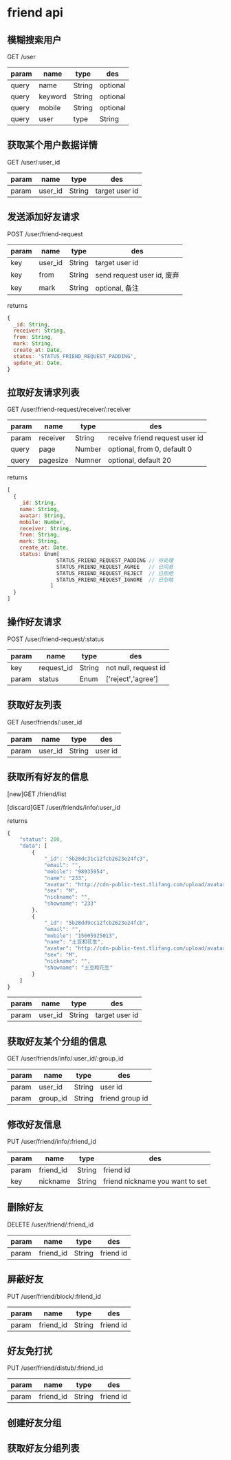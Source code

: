 # friend api

## 模糊搜索用户
GET /user

param|name|type|des
-----|----|----|---
query|name|String|optional
query|keyword|String|optional
query|mobile|String|optional
query|user|type|String|not null,search user id

## 获取某个用户数据详情
GET /user/:user_id

param|name|type|des
-----|----|----|---
param|user_id|String|target user id


## 发送添加好友请求
POST /user/friend-request

param|name|type|des
-----|----|----|---
key|user_id|String|target user id
key|from|String|send request user id, 废弃
key|mark|String|optional, 备注

returns
```js
{
  _id: String,
  receiver: String,
  from: String,
  mark: String,
  create_at: Date,
  status: 'STATUS_FRIEND_REQUEST_PADDING',
  update_at: Date,
}
```

## 拉取好友请求列表
GET /user/friend-request/receiver/:receiver

param|name|type|des
-----|----|----|---
param|receiver|String|receive friend request user id
query|page|Number|optional, from 0, default 0
query|pagesize|Numner|optional, default 20

returns
```js
[
  {
    _id: String,
    name: String,
    avatar: String,
    mobile: Number,
    receiver: String,
    from: String,
    mark: String,
    create_at: Date,
    status: Enum[
                STATUS_FRIEND_REQUEST_PADDING // 待处理
                STATUS_FRIEND_REQUEST_AGREE   // 已同意
                STATUS_FRIEND_REQUEST_REJECT  // 已拒绝
                STATUS_FRIEND_REQUEST_IGNORE  // 已忽略
              ]
  }
]
```

## 操作好友请求
POST /user/friend-request/:status

param|name|type|des
-----|----|----|---
key|request_id|String|not null, request id
param|status|Enum|['reject','agree']

## 获取好友列表
GET /user/friends/:user_id

param|name|type|des
-----|----|----|---
param|user_id|String|user id

## 获取所有好友的信息
[new]GET /friend/list

[discard]GET /user/friends/info/:user_id

returns
```js
{
    "status": 200,
    "data": [
        {
            "_id": "5b28dc31c12fcb2623e24fc3",
            "email": "",
            "mobile": "98935954",
            "name": "233",
            "avatar": "http://cdn-public-test.tlifang.com/upload/avatar/84e37fd9-f7a9-4bd6-8fe1-1a6c992263ac.jpg",
            "sex": "M",
            "nickname": "",
            "showname": "233"
        },
        {
            "_id": "5b28dd9cc12fcb2623e24fcb",
            "email": "",
            "mobile": "15605925013",
            "name": "土豆和花生",
            "avatar": "http://cdn-public-test.tlifang.com/upload/avatar/15980690-f31a-4505-bc7f-83d6d3e5d695.jpg",
            "sex": "M",
            "nickname": "",
            "showname": "土豆和花生"
        }
    ]
}
```

param|name|type|des
-----|----|----|---
param|user_id|String|target user id

## 获取好友某个分组的信息
GET /user/friends/info/:user_id/:group_id

param|name|type|des
-----|----|----|---
param|user_id|String|user id
param|group_id|String|friend group id

## 修改好友信息
PUT /user/friend/info/:friend_id

param|name|type|des
-----|----|----|---
param|friend_id|String|friend id
key|nickname|String|friend nickname you want to set

## 删除好友
DELETE /user/friend/:friend_id

param|name|type|des
-----|----|----|---
param|friend_id|String|friend id


## 屏蔽好友
PUT /user/friend/block/:friend_id

param|name|type|des
-----|----|----|---
param|friend_id|String|friend id

## 好友免打扰
PUT /user/friend/distub/:friend_id

param|name|type|des
-----|----|----|---
param|friend_id|String|friend id

## 创建好友分组

## 获取好友分组列表